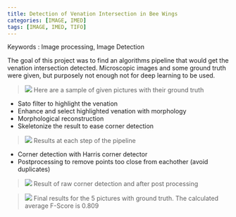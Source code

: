 ```yaml
---
title: Detection of Venation Intersection in Bee Wings
categories: [IMAGE, IMED]
tags: [IMAGE, IMED, TIFO]
---
```


Keywords : Image processing, Image Detection


The goal of this project was to find an algorithms pipeline that would get the
venation intersection detected. Microscopic images and some ground truth were
given, but purposely not enough not for deep learning to be used.


> ![](https://drive.google.com/uc?id=1CVgyAooWQKVHD5nnI9AV6WczFFd0MqYf)
> Here are a sample of given pictures with their ground truth

- Sato filter to highlight the venation
- Enhance and select highlighted venation with morphology
- Morphological reconstruction
- Skeletonize the result to ease corner detection

> ![](https://drive.google.com/uc?id=1ffq7JpMOTUFEJIHPhTWYdGkfZD8ZArEQ)
> Results at each step of the pipeline

- Corner detection with Harris corner detector
- Postprocessing to remove points too close from eachother (avoid duplicates)

> ![](https://drive.google.com/uc?id=1tf1Jtd01kzn_qe0i3sQboKpvj17Fy8rs)
> Result of raw corner detection and after post processing

> ![](https://drive.google.com/uc?id=1LwTDp2OUT6SUXq1ukE7xXXgc-0em4gLy)
> Final results for the 5 pictures with ground truth. The calculated average F-Score
> is 0.809
